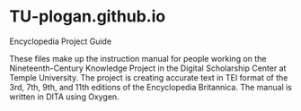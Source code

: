 # TU-plogan.github.io
Encyclopedia Project Guide

These files make up the instruction manual for people working on the Nineteenth-Century Knowledge Project in the Digital Scholarship Center at Temple University. The project is creating accurate text in TEI format of the 3rd, 7th, 9th, and 11th editions of the Encyclopedia Britannica. The manual is written in DITA using Oxygen.
